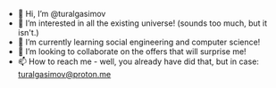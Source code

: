 - 👋 Hi, I’m @turalgasimov
- 👀 I’m interested in all the existing universe! (sounds too much, but it isn't.)
- 🌱 I’m currently learning social engineering and computer science!
- 💞️ I’m looking to collaborate on the offers that will surprise me!
- 📫 How to reach me - well, you already have did that, but in case: turalgasimov@proton.me

<!---
turalgasimov/turalgasimov is a ✨ special ✨ repository because its `README.md` (this file) appears on your GitHub profile.
You can click the Preview link to take a look at your changes.
--->
